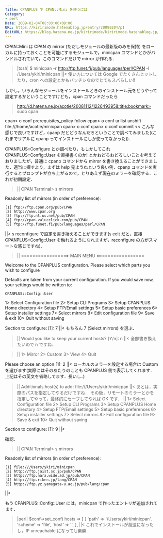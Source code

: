 ```yaml
---
Title: CPANPLUS で CPAN::Mini を使うには
Category:
- perl
Date: 2009-02-04T00:00:00+09:00
URL: https://kiririmode.hatenablog.jp/entry/20090204/p1
EditURL: https://blog.hatena.ne.jp/kiririmode/kiririmode.hatenablog.jp/atom/entry/8454420450078213488
---
```



CPAN::Mini は CPAN の mirror (ただしモジュールの最新版のみを保持) をローカルに持っておくことを可能にするモジュールで，minicpan コマンドとかがバンドルされていて，このコマンドだけで mirror が作れる．
>|tcsh|
$ minicpan -r http://ftp.funet.fi/pub/languages/perl/CPAN -l /Users/ykiri/minicpan
||<
使い方については Google でたくさんヒットしたり，cron への設定とかもバッチシなのでとてもスバらしい!!

しかし，いろんなモジュールをインストールときのインストール元をどうやって設定するかということですけども，cpan コマンドだったら
>http://d.hatena.ne.jp/acotie/20081112/1226493958:title:bookmark>
sudo cpan

cpan> o conf prerequisites_policy follow
cpan> o conf urllist unshift file:///home/acotie/minicpan
cpan> o conf
cpan> o conf commit
<<
こんな感じで良いですけど，cpanp だとどうなんだろということで調べてみました((これまでリアルに cpanp ってインストールにしか使ってなかった))．

CPANPLUS::Configure とか調べたり，もしかしてこれ CPANPLUS::Config::User を直接書くのか! とかおどろおどろしいことを考えておりましたが，普通に cpanp コマンドから mirror を書き換えることができました．適当に探すより，まずは help 見ようねという良い例．cpanp コマンドを実行するとプロンプトが立ち上がるので，とりあえず現在のミラーを確認する．これが初期設定．
>||
CPAN Terminal> s mirrors

Readonly list of mirrors (in order of preference):

	[1] ftp://ftp.cpan.org/pub/CPAN
	[2] http://www.cpan.org
	[3] ftp://ftp.nl.uu.net/pub/CPAN
	[4] ftp://cpan.valueclick.com/pub/CPAN
	[5] ftp://ftp.funet.fi/pub/languages/perl/CPAN
||<
s reconfigure で設定を書き換えることができます(s edit だと，直接 CPANPLUS::Config::User を触れるようになれますが，reconfigure の方がスマートな感じですね)．
>||
=================>      MAIN MENU       <=================        
        
Welcome to the CPANPLUS configuration. Please select which
parts you wish to configure

Defaults are taken from your current configuration.
If you would save now, your settings would be written to:
    
    CPANPLUS::Config::User
    
        
  1> Select Configuration file
  2> Setup CLI Programs
  3> Setup CPANPLUS Home directory
  4> Setup FTP/Email settings
  5> Setup basic preferences
  6> Setup installer settings
  7> Select mirrors
  8> Edit configuration file
  9> Save & exit
 10> Quit without saving

Section to configure: [1]: 7
||<
もちろん 7 (Select mirrors) を選ぶ．

>||
Would you like to keep your current hosts? [Y/n]: n
||<
全部書き換えたいので n ですね．

>||
  1> Mirror
  2> Custom
  3> View
  4> Quit

Please choose an option [1]: 2
||<
ローカルのミラーを設定する場合は Custom を選びます(実際にはそのあたりのことも CPANPLUS 側で表示してくれます．上記はその英文を省略してます．長いし．)

>||
Additionals host(s) to add: file:///Users/ykiri/minicpan
||<
あとは，実際のパスを指定してやるだけですね．
その後，リモートのミラーとかを指定してやって，最終的にセーブしてやれば OK です．
>||
  1> Select Configuration file
  2> Setup CLI Programs
  3> Setup CPANPLUS Home directory
  4> Setup FTP/Email settings
  5> Setup basic preferences
  6> Setup installer settings
  7> Select mirrors
  8> Edit configuration file
  9> Save & exit
 10> Quit without saving

Section to configure: [1]: 9
||<

確認．
>||
CPAN Terminal> s mirrors

Readonly list of mirrors (in order of preference):

	[1] file:///Users/ykiri/minicpan
	[2] http://ftp.jaist.ac.jp/pub/CPAN
	[3] http://ftp.nara.wide.ad.jp/pub/CPAN
	[4] http://ftp.riken.jp/lang/CPAN
	[5] http://ftp.yz.yamagata-u.ac.jp/pub/lang/cpan
||<

もう CPANPLUS::Config::User には，minicpan で作ったエントリが追加されてます．
>|perl|
  $conf->set_conf( hosts => [
        { 
          'path' => '/Users/ykiri/minicpan',
          'scheme' => 'file',
          'host' => '',
        },
||<
これでインストールが超速になったし，IP unreachable になっても楽勝．
